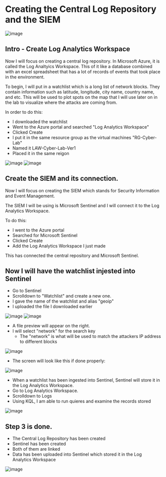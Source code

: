 # Creating the Central Log Repository and the SIEM

![image](https://github.com/Ashrafs-Tech/Create-L.A.W/assets/166546026/3148b4f1-1e86-4483-82b7-d1a4c048c90d)

## Intro - Create Log Analytics Workspace

Now I will focus on creating a central log repository. In Microsoft Azure, it is called the Log Analtyics Workspace. This of it like a database combined with an excel spreadsheet that has a lot of records of events that took place in the environment.

To begin, I will put in a watchlist which is a long list of network blocks. They contain information such as latitude, longitude, city name, country name, and etc.  This will be used to plot spots on the map that I will use later on in the lab to visualize where the attacks are coming from. 

In order to do this:
- I downloaded the watchlist
- Went to the Azure portal and searched "Log Analytics Workspace"
- Clicked Create
- I put it in the same resource group as the virtual machines "RG-Cyber-Lab"
- Named it LAW-Cyber-Lab-Ver1
- Placed it in the same reigon

![image](https://github.com/Ashrafs-Tech/Create-L.A.W/assets/166546026/e1e28f78-52a7-45c9-ba83-89709dc7733e)
![image](https://github.com/Ashrafs-Tech/Create-L.A.W/assets/166546026/388d158b-5935-462a-9b93-b38a3b94f164)

## Create the SIEM and its connection.

Now I will focus on creating the SIEM which stands for Security Information and Event Management.

The SIEM I will be using is Microsoft Sentinel and I will connect it to the Log Analytics Workspace.

To do this:
- I went to the Azure portal
- Searched for Microsoft Sentinel
- Clicked Create
- Add the Log Analytics Workspace I just made

This has connected the central repository and Microsoft Sentinel.

## Now I will have the watchlist injested into Sentinel

- Go to Sentinel
- Scrolldown to "Watchlist" and create a new one.
- I gave the name of the watchlist and alias "geoip"
- I uploaded the file I downloaded earlier

![image](https://github.com/Ashrafs-Tech/Create-L.A.W/assets/166546026/c75d272d-bea0-4b20-9a9d-ec20ebe73c97)
![image](https://github.com/Ashrafs-Tech/Create-L.A.W/assets/166546026/a78120b0-6ccd-46d3-b85a-4bedc30996aa)

- A file preview will appear on the right.
- I will select "network" for the search key
  * The "network" is what will be used to match the attackers IP address to different blocks

![image](https://github.com/Ashrafs-Tech/Create-L.A.W/assets/166546026/2390645a-5dc6-4b36-9dd4-5fa658c35e0f)

- The screen will look like this if done properly:

![image](https://github.com/Ashrafs-Tech/Create-L.A.W/assets/166546026/428e1b69-79ad-484b-a70c-7bf2e87a1e6e)

- When a watchlist has been ingested into Sentinel, Sentinel will store it in the Log Analytics Workspace.
- Go to Log Analytics Workspace.
- Scrolldown to Logs
- Using KQL, I am able to run quieres and examine the records stored

![image](https://github.com/Ashrafs-Tech/Create-L.A.W/assets/166546026/b9dc057b-a9dd-447f-9f32-1c792b399a5b)


## Step 3 is done.
- The Central Log Repository has been created
- Sentinel has been created
- Both of them are linked
- Data has been uploaded into Sentinel which stored it in the Log Analytics Workspace

![image](https://github.com/Ashrafs-Tech/Create-L.A.W/assets/166546026/7bcdedf3-6ba4-4404-ba47-cfd9d532ba0a)








